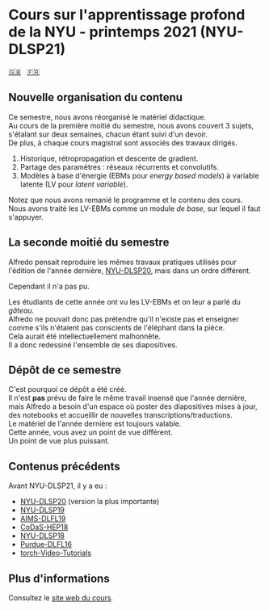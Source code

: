 <!--
# NYU Deep Learning Spring 2021 (NYU-DLSP21)
-->
# Cours sur l'apprentissage profond de la NYU - printemps 2021 (NYU-DLSP21)

<!-- English - French -->
[🇬🇧](https://github.com/Atcold/NYU-DLSP21/blob/master/README.md) &nbsp; [🇫🇷](https://github.com/Atcold/NYU-DLSP21/blob/master/docs/fr/README-FR.md)


<!--
## Content new organisation

This semester we have reorganised the didactic material.
In the first half of the semester we covered 3 topics, spanning two weeks, each followed by an assignment.
Moreover, each lecture had a corresponding practicum.

1. History, backpropagation, and gradient descent
2. Parameter sharing: recurrent and convolutional networks
3. Latent variable (LV) energy based models (EBMs)

Pay attention that we have redesigned the curriculum and lectures' content.
We've treated LV-EBM as a *basic* module, which to build upon.
-->

## Nouvelle organisation du contenu

Ce semestre, nous avons réorganisé le matériel didactique.  
Au cours de la première moitié du semestre, nous avons couvert 3 sujets, s'étalant sur deux semaines, chacun étant suivi d'un devoir.  
De plus, à chaque cours magistral sont associés des travaux dirigés.    

1. Historique, rétropropagation et descente de gradient.  
2. Partage des paramètres : réseaux récurrents et convolutifs.  
3. Modèles à base d'énergie (EBMs pour *energy based models*) à variable latente (LV pour *latent variable*).  

Notez que nous avons remanié le programme et le contenu des cours.  
Nous avons traité les LV-EBMs comme un module *de base*, sur lequel il faut s'appuyer.  


<!--
## Enters the semester's second half

I thought I was going to repropose the same practica I've used during [NYU-DLSP20](https://github.com/Atcold/pytorch-Deep-Learning), last year edition, just in different order.

But I couldn't.

This year's students have LV-EBMs on their side.
We told them about *the cake* and now I cannot pretend it doesn't exist and teach as if they were unaware of the elephant in the room.
It would have been intellectually dishonest.
Henceforth, I've redesigned my whole deck of slides.
-->

## La seconde moitié du semestre

Alfredo pensait reproduire les mêmes travaux pratiques utilisés pour l'édition de l'année dernière, [NYU-DLSP20](https://github.com/Atcold/NYU-DLSP20), mais dans un ordre différent.  

Cependant il n'a pas pu.  

Les étudiants de cette année ont vu les LV-EBMs et on leur a parlé du *gâteau*.  
Alfredo ne pouvait donc pas prétendre qu'il n'existe pas et enseigner comme s'ils n'étaient pas conscients de l'éléphant dans la pièce.  
Cela aurait été intellectuellement malhonnête.  
Il a donc redessiné l'ensemble de ses diapositives.  


<!--
## This semester repository

That's why this repo has been created.
I'm **not** going to try to do the same insane work I've put up with last year, but I need a space where to post updated slides, notebooks, and host new transcriptions.
Last year material is still valid.
This year you have a different take.
A more powerful one.
-->

## Dépôt de ce semestre

C'est pourquoi ce dépôt a été créé.  
Il n'est **pas** prévu de faire le même travail insensé que l'année dernière, mais Alfredo a besoin d'un espace où poster des diapositives mises à jour, des notebooks et accueillir de nouvelles transcriptions/traductions.  
Le matériel de l'année dernière est toujours valable.  
Cette année, vous avez un point de vue différent.  
Un point de vue plus puissant.  


<!--
## Previous releases

Before NYU-DLSP21 there were…

- [NYU-DLSP20](https://github.com/Atcold/pytorch-Deep-Learning) (major release)
- [NYU-DLSP19](https://github.com/Atcold/pytorch-Deep-Learning/releases/tag/dlsp19)
- [AIMS-DLFL19](https://github.com/Atcold/pytorch-Deep-Learning/releases/tag/aims-fl18)
- [CoDaS-HEP18](https://github.com/Atcold/pytorch-Deep-Learning/releases/tag/v1.0.0)
- [NYU-DLSP18](https://docs.google.com/document/d/1_p1Mw-NtMGN_vpas_pchLsQC2u0NM5mTnRapBrQ2ivk/)
- [Purdue-DLFL16](https://docs.google.com/document/d/1ugJRMqQ_cCUQC1B8mSE0iro7sKrDT8-BnppTZv0rA08/)
- [torch-Video-Tutorials](https://github.com/Atcold/torch-Video-Tutorials)
-->

## Contenus précédents

Avant NYU-DLSP21, il y a eu :

- [NYU-DLSP20](https://github.com/Atcold/NYU-DLSP20) (version la plus importante)
- [NYU-DLSP19](https://github.com/Atcold/pytorch-Deep-Learning/releases/tag/dlsp19)
- [AIMS-DLFL19](https://github.com/Atcold/pytorch-Deep-Learning/releases/tag/aims-fl18)
- [CoDaS-HEP18](https://github.com/Atcold/pytorch-Deep-Learning/releases/tag/v1.0.0)
- [NYU-DLSP18](https://docs.google.com/document/d/1_p1Mw-NtMGN_vpas_pchLsQC2u0NM5mTnRapBrQ2ivk/)
- [Purdue-DLFL16](https://docs.google.com/document/d/1ugJRMqQ_cCUQC1B8mSE0iro7sKrDT8-BnppTZv0rA08/)
- [torch-Video-Tutorials](https://github.com/Atcold/torch-Video-Tutorials)

<!--
## More info

Keep reading on the [class website](https://atcold.github.io/NYU-DLSP21/).
-->

## Plus d'informations

Consultez le [site web du cours](https://atcold.github.io/NYU-DLSP21/).
